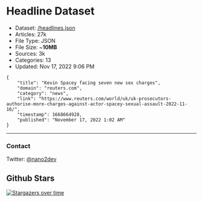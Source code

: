 # Headline Dataset

- Dataset: [/headlines.json](https://raw.githubusercontent.com/fwd/news/master/headlines.json) 
- Articles: 27k
- File Type: JSON
- File Size: ~**10MB**
- Sources: 3k
- Categories: 13
- Updated: Nov 17, 2022 9:06 PM

```
{
    "title": "Kevin Spacey facing seven new sex charges",
    "domain": "reuters.com",
    "category": "news",
    "link": "https://www.reuters.com/world/uk/uk-prosecutors-authorise-more-charges-against-actor-spacey-sexual-assault-2022-11-16/",
    "timestamp": 1668664928,
    "published": "November 17, 2022 1:02 AM"
}
```

---

### Contact 

Twitter: [@nano2dev](https://twitter.com/nano2dev)

## Github Stars

[![Stargazers over time](https://starchart.cc/fwd/news.svg)](https://starchart.cc/fwd/news)
